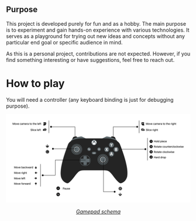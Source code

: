 ## Purpose

This project is developed purely for fun and as a hobby.
The main purpose is to experiment and gain hands-on experience with various technologies. It serves as a playground for trying out new ideas and concepts without any particular end goal or specific audience in mind.

As this is a personal project, contributions are not expected. However, if you find something interesting or have suggestions, feel free to reach out.

# How to play

You will need a controller (any keyboard binding is just for debugging purpose).

<div style="text-align: center;">
  <img src="gamepad_schema.png" alt="Gamepad schema" />
  <p><em><a href="https://www.padcrafter.com/?templates=tetris-d&rightTrigger=Move+camera+to+the+right&plat=0&leftTrigger=Move+camera+to+the+left&aButton=Hard+drop&bButton=Rotate+clockwise&xButton=Rotate+counterclockwise&yButton=Hold+piece&startButton=Pause&dpadRight=Move+right&dpadLeft=Move+left&dpadDown=Move+forward&dpadUp=Move+backward&col=%23242424%2C%23606A6E%2C%23FFFFFF&rightBumper=Slice+right&leftBumper=Slice+left#">Gamepad schema</a></em></p>
</div>
